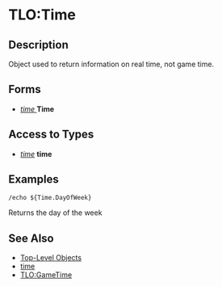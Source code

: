# TLO:Time

## Description

Object used to return information on real time, not game time.

## Forms

* [_time_ ](../data-types/datatype-time.md) **Time**

## Access to Types

* [_time_](../data-types/datatype-time.md) **time**

## Examples

`/echo ${Time.DayOfWeek}`

Returns the day of the week

## See Also

* [Top-Level Objects](./)
* [time](../data-types/datatype-time.md)
* [TLO:GameTime](tlo-gametime.md)

